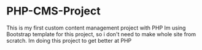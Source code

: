 # PHP-CMS-Project
This is my first custom content management project with PHP
Im using Bootstrap template for this project, so i don't need to make whole site from scratch.
Im doing this project to get better at PHP
